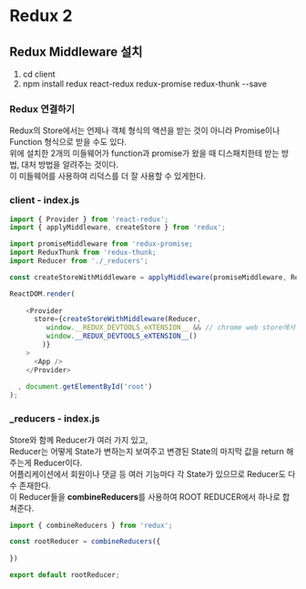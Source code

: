 # Redux 2

## Redux Middleware 설치
1. cd client
2. npm install redux react-redux redux-promise redux-thunk --save

### Redux 연결하기

Redux의 Store에서는 언제나 객체 형식의 액션을 받는 것이 아니라 Promise이나 Function 형식으로 받을 수도 있다.<br>
위에 설치한 2개의 미들웨어가 function과 promise가 왔을 때 디스패치한테 받는 방법, 대처 방법을 알려주는 것이다.<br>
이 미들웨어를 사용하여 리덕스를 더 잘 사용할 수 있게한다.

### client - index.js
```js
import { Provider } from 'react-redux';
import { applyMiddleware, createStore } from 'redux';

import promiseMiddleware from 'redux-promise;
import ReduxThunk from 'redux-thunk;
import Reducer from './_reducers';

const createStoreWithMiddleware = applyMiddleware(promiseMiddleware, ReduxThunk)(createStore)

ReactDOM.render(
  
    <Provider
      store={createStoreWithMiddleware(Reducer,
         window.__REDUX_DEVTOOLS_eXTENSION__ && // chrome web store에서 Redux extensions 설치
         window.__REDUX_DEVTOOLS_eXTENSION__()
        )}
    >
      <App />
    </Provider>
    
  , document.getElementById('root')
);

```

### _reducers - index.js
Store와 함께 Reducer가 여러 가지 있고,<br>
Reducer는 어떻게 State가 변하는지 보여주고 변경된 State의 마지막 값을 return 해주는게 Reducer이다.<br>
어플리케이션에서 회원이나 댓글 등 여러 기능마다 각 State가 있으므로 Reducer도 다수 존재한다.<br>
이 Reducer들을 **combineReducers**를 사용하여 ROOT REDUCER에서 하나로 합쳐준다.
```js
import { combineReducers } from 'redux';

const rootReducer = combineReducers({
 
})

export default rootReducer;

```
